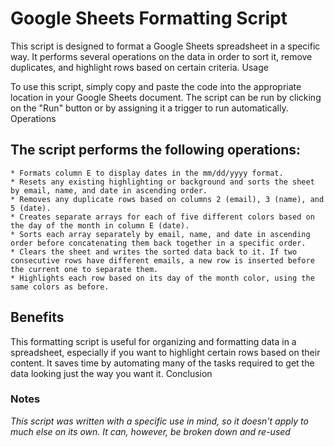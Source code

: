 #  Google Sheets Formatting Script

This script is designed to format a Google Sheets spreadsheet in a specific way. It performs several operations on the data in order to sort it, remove duplicates, and highlight rows based on certain criteria.
Usage

To use this script, simply copy and paste the code into the appropriate location in your Google Sheets document. The script can be run by clicking on the "Run" button or by assigning it a trigger to run automatically.
Operations

## The script performs the following operations:

    * Formats column E to display dates in the mm/dd/yyyy format.
    * Resets any existing highlighting or background and sorts the sheet by email, name, and date in ascending order.
    * Removes any duplicate rows based on columns 2 (email), 3 (name), and 5 (date).
    * Creates separate arrays for each of five different colors based on the day of the month in column E (date).
    * Sorts each array separately by email, name, and date in ascending order before concatenating them back together in a specific order.
    * Clears the sheet and writes the sorted data back to it. If two consecutive rows have different emails, a new row is inserted before the current one to separate them.
    * Highlights each row based on its day of the month color, using the same colors as before.

## Benefits

This formatting script is useful for organizing and formatting data in a spreadsheet, especially if you want to highlight certain rows based on their content. It saves time by automating many of the tasks required to get the data looking just the way you want it.
Conclusion

### Notes

*This script was written with a specific use in mind, so it doesn't apply to much else on its own.*
*It can, however, be broken down and re-used*

